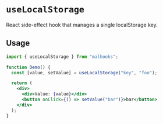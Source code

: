 # `useLocalStorage`

React side-effect hook that manages a single localStorage key.

## Usage

```jsx
import { useLocalStorage } from "malhooks";

function Demo() {
  const [value, setValue] = useLocalStorage("key", "foo");

  return (
    <div>
      <div>Value: {value}</div>
      <button onClick={() => setValue("bar")}>bar</button>
    </div>
  );
}
```
